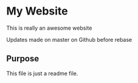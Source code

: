 # My Website

This is really an awesome website

Updates made on master on Github before rebase

## Purpose

This file is just a readme file.
